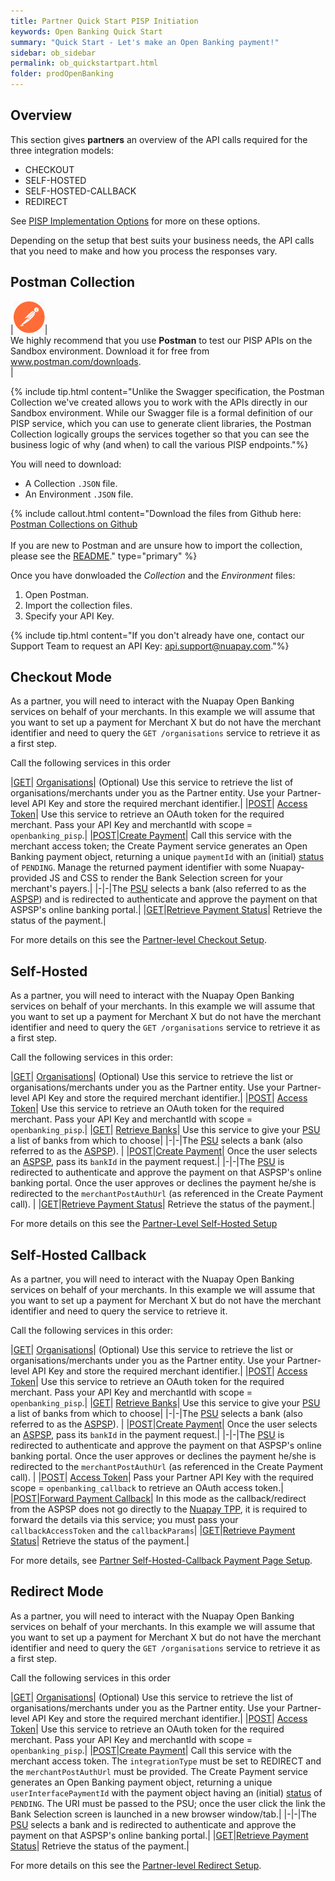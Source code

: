 ```yaml
---
title: Partner Quick Start PISP Initiation
keywords: Open Banking Quick Start
summary: "Quick Start - Let's make an Open Banking payment!"
sidebar: ob_sidebar
permalink: ob_quickstartpart.html
folder: prodOpenBanking
---
```


## Overview

This section gives **partners** an overview of the API calls required for the three integration models:

* CHECKOUT
* SELF-HOSTED
* SELF-HOSTED-CALLBACK
* REDIRECT

See [PISP Implementation Options](ob_pispimplementations.html) for more on these options.

Depending on the setup that best suits your business needs, the API calls that you need to make and how you process the responses vary. 

## Postman Collection

|<img src="images/postman-logo.png">|<br>We highly recommend that you use **Postman** to test our PISP APIs on the Sandbox environment. Download it for free from <a href= "https://www.postman.com/downloads/" target="_blank">www.postman.com/downloads</a>.<br>| 


{% include tip.html content="Unlike the Swagger specification, the Postman Collection we've created allows you to work with the APIs directly in our Sandbox environment. While our Swagger file is a formal definition of our PISP service, which you can use to generate client libraries, the Postman Collection logically groups the services together so that you can see the business logic of why (and when) to call the various PISP endpoints."%} 

You will need to download:

* A Collection `.JSON` file. 
* An Environment `.JSON` file.

{% include callout.html content="Download the files from Github here: <a href= 'https://github.com/sentenial/postman-collections/tree/master/collections/open_banking/open_banking_partners' target='_blank'><span class='label label-success'>Postman Collections on Github</span></a> <br/><br/> If you are new to Postman and are unsure how to import the collection, please see the <a href ='https://github.com/sentenial/postman-collections/blob/master/README.md#what-are-postman-collections' target='_blank'>README</a>." type="primary" %} 

Once you have donwloaded the *Collection* and the *Environment* files:

1. Open Postman.
1. Import the collection files.
1. Specify your API Key.

{% include tip.html content="If you don't already have one, contact our Support Team to request an API Key: <a href='mailto:api.support@nuapay.com'>api.support@nuapay.com</a>."%} 


## Checkout Mode

As a partner, you will need to interact with the Nuapay Open Banking services on behalf of your merchants. In this example we will assume that you want to set up a payment for Merchant X but do not have the merchant identifier and need to query the `GET /organisations` service to retrieve it as a first step.

Call the following services in this order

|[<span class="label label-success">GET</span>](ob_partnerintegration.html#api-details---get-organisations)| [Organisations](ob_partnerintegration.html#api-details---get-organisations)| (Optional) Use this service to retrieve the list of organisations/merchants under you as the Partner entity. Use your Partner-level API Key and store the required merchant identifier.|
|[<span class="label label-info">POST</span>](ob_partnerintegration.html#api-details---post-tokens)| [Access Token](ob_partnerintegration.html#api-details---post-tokens)| Use this service to retrieve an OAuth token for the required merchant. Pass your API Key and merchantId with scope = `openbanking_pisp`.|
|[<span class="label label-info">POST</span>](ob_createpayment.html#create-payment-endpoint)|[Create Payment](ob_createpayment.html#create-payment-endpoint)| Call this service with the merchant access token; the Create Payment service generates an Open Banking payment object, returning a unique `paymentId` with an (initial) [status](ob_paymentstatuses.html) of `PENDING`. Manage the returned payment identifier with some Nuapay-provided JS and CSS to render the Bank Selection screen for your merchant's payers.|
|-|-|The <a href="#" data-toggle="tooltip" data-original-title="{{site.data.glossary.psu}}">PSU</a> selects a bank (also referred to as the <a href="#" data-toggle="tooltip" data-original-title="{{site.data.glossary.aspsp}}">ASPSP</a>) and is redirected to authenticate and approve the payment on that ASPSP's online banking portal.|
|[<span class="label label-success">GET</span>](ob_retrievepayment.html#retrieve-payment-endpoint)|[Retrieve Payment Status](ob_retrievepayment.html#retrieve-payment-endpoint)| Retrieve the status of the payment.|

For more details on this see the [Partner-level Checkout Setup](ob_checkoutoverview.html). 

## Self-Hosted

As a partner, you will need to interact with the Nuapay Open Banking services on behalf of your merchants. In this example we will assume that you want to set up a payment for Merchant X but do not have the merchant identifier and need to query the `GET /organisations` service to retrieve it as a first step.

Call the following services in this order:

|[<span class="label label-success">GET</span>](ob_partnerintegration.html#api-details---get-organisations)| [Organisations](ob_partnerintegration.html#api-details---get-organisations)| (Optional) Use this service to retrieve the list or organisations/merchants under you as the Partner entity. Use your Partner-level API Key and store the required merchant identifier.|
|[<span class="label label-info">POST</span>](ob_partnerintegration.html#api-details---post-tokens)| [Access Token](ob_partnerintegration.html#api-details---post-tokens)| Use this service to retrieve an OAuth token for the required merchant. Pass your API Key and merchantId with scope = `openbanking_pisp`.|
|[<span class="label label-success">GET</span>](ob_getbank.html#retrieve-banks-endpoint)| [Retrieve Banks](ob_getbank.html#retrieve-banks-endpoint)| Use this service to give your <a href="#" data-toggle="tooltip" data-original-title="{{site.data.glossary.psu}}">PSU</a> a list of banks from which to choose|
|-|-|The <a href="#" data-toggle="tooltip" data-original-title="{{site.data.glossary.psu}}">PSU</a> selects a bank (also referred to as the <a href="#" data-toggle="tooltip" data-original-title="{{site.data.glossary.aspsp}}">ASPSP</a>). |
|[<span class="label label-info">POST</span>](ob_createpayment.html#create-payment-endpoint)|[Create Payment](ob_createpayment.html#create-payment-endpoint)| Once the user selects an <a href="#" data-toggle="tooltip" data-original-title="{{site.data.glossary.aspsp}}">ASPSP</a>, pass its `bankId` in the payment request.|
|-|-|The <a href="#" data-toggle="tooltip" data-original-title="{{site.data.glossary.psu}}">PSU</a> is redirected to authenticate and approve the payment on that ASPSP's online banking portal. Once the user approves or declines the payment he/she is redirected to the `merchantPostAuthUrl` (as referenced in the Create Payment call). |
|[<span class="label label-success">GET</span>](ob_retrievepayment.html#retrieve-payment-endpoint)|[Retrieve Payment Status](ob_retrievepayment.html#retrieve-payment-endpoint)| Retrieve the status of the payment.|



For more details on this see the [Partner-Level Self-Hosted Setup](ob_selfsetupoverview.html)

## Self-Hosted Callback

As a partner, you will need to interact with the Nuapay Open Banking services on behalf of your merchants. In this example we will assume that you want to set up a payment for Merchant X but do not have the merchant identifier and need to query the service to retrieve it.

Call the following services in this order:

|[<span class="label label-success">GET</span>](ob_partnerintegration.html#api-details---get-organisations)| [Organisations](ob_partnerintegration.html#api-details---get-organisations)| (Optional) Use this service to retrieve the list or organisations/merchants under you as the Partner entity. Use your Partner-level API Key and store the required merchant identifier.|
|[<span class="label label-info">POST</span>](ob_partnerintegration.html#api-details---post-tokens)| [Access Token](ob_partnerintegration.html#api-details---post-tokens)| Use this service to retrieve an OAuth token for the required merchant. Pass your API Key and merchantId with scope = `openbanking_pisp`.|
|[<span class="label label-success">GET</span>](ob_getbank.html#retrieve-banks-endpoint)| [Retrieve Banks](ob_getbank.html#retrieve-banks-endpoint)| Use this service to give your <a href="#" data-toggle="tooltip" data-original-title="{{site.data.glossary.psu}}">PSU</a> a list of banks from which to choose|
|-|-|The <a href="#" data-toggle="tooltip" data-original-title="{{site.data.glossary.psu}}">PSU</a> selects a bank (also referred to as the <a href="#" data-toggle="tooltip" data-original-title="{{site.data.glossary.aspsp}}">ASPSP</a>). |
|[<span class="label label-info">POST</span>](ob_createpayment.html#create-payment-endpoint)|[Create Payment](ob_createpayment.html#create-payment-endpoint)| Once the user selects an <a href="#" data-toggle="tooltip" data-original-title="{{site.data.glossary.aspsp}}">ASPSP</a>, pass its `bankId` in the payment request.|
|-|-|The <a href="#" data-toggle="tooltip" data-original-title="{{site.data.glossary.psu}}">PSU</a> is redirected to authenticate and approve the payment on that ASPSP's online banking portal. Once the user approves or declines the payment he/she is redirected to the `merchantPostAuthUrl` (as referenced in the Create Payment call). |
|[<span class="label label-info">POST</span>](ob_tokenmgmt.html#request-an-access-token)| [Access Token](ob_tokenmgmt.html#request-an-access-token)| Pass your Partner API Key with the required scope = `openbanking_callback` to retrieve an OAuth access token.|
|[<span class="label label-info">POST</span>](ob_paymentcallback.html#forward-payment-callback-endpoint)|[Forward Payment Callback](ob_paymentcallback.html#forward-payment-callback-endpoint)| In this mode as the callback/redirect from the ASPSP does not go directly to the <a href="#" data-toggle="tooltip" data-original-title="{{site.data.glossary.nupay_tpp}}">Nuapay TPP</a>, it is required to forward the details via this service; you must pass your `callbackAccessToken` and the `callbackParams`|
|[<span class="label label-success">GET</span>](ob_retrievepayment.html#retrieve-payment-endpoint)|[Retrieve Payment Status](ob_retrievepayment.html#retrieve-payment-endpoint)| Retrieve the status of the payment.|

For more details, see [Partner Self-Hosted-Callback Payment Page Setup](ob_selfcallbacksetupoverview.html).

## Redirect Mode

As a partner, you will need to interact with the Nuapay Open Banking services on behalf of your merchants. In this example we will assume that you want to set up a payment for Merchant X but do not have the merchant identifier and need to query the `GET /organisations` service to retrieve it as a first step.

Call the following services in this order

|[<span class="label label-success">GET</span>](ob_partnerintegration.html#api-details---get-organisations)| [Organisations](ob_partnerintegration.html#api-details---get-organisations)| (Optional) Use this service to retrieve the list of organisations/merchants under you as the Partner entity. Use your Partner-level API Key and store the required merchant identifier.|
|[<span class="label label-info">POST</span>](ob_partnerintegration.html#api-details---post-tokens)| [Access Token](ob_partnerintegration.html#api-details---post-tokens)| Use this service to retrieve an OAuth token for the required merchant. Pass your API Key and merchantId with scope = `openbanking_pisp`.|
|[<span class="label label-info">POST</span>](ob_createpayment.html#create-payment-endpoint)|[Create Payment](ob_createpayment.html#create-payment-endpoint)| Call this service with the merchant access token. The `integrationType` must be set to REDIRECT and the `merchantPostAuthUrl` must be provided. The Create Payment service generates an Open Banking payment object, returning a unique `userInterfacePaymentId` with the payment object having an (initial) [status](ob_paymentstatuses.html) of `PENDING`. The URI must be passed to the PSU; once the user click the link the Bank Selection screen is launched in a new browser window/tab.|
|-|-|The <a href="#" data-toggle="tooltip" data-original-title="{{site.data.glossary.psu}}">PSU</a> selects a bank and is redirected to authenticate and approve the payment on that ASPSP's online banking portal.|
|[<span class="label label-success">GET</span>](ob_retrievepayment.html#retrieve-payment-endpoint)|[Retrieve Payment Status](ob_retrievepayment.html#retrieve-payment-endpoint)| Retrieve the status of the payment.|

For more details on this see the [Partner-level Redirect Setup](ob_redirectoverview.html). 











